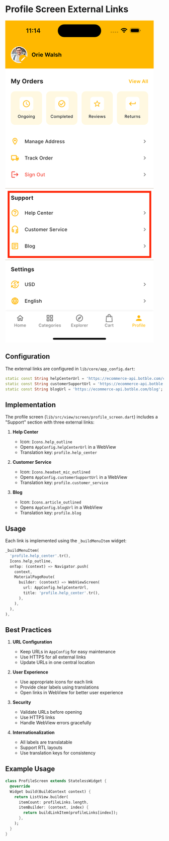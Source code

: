 # Profile Screen External Links

![Profile links](images/profile-links.png)

## Configuration

The external links are configured in `lib/core/app_config.dart`:
```dart
static const String helpCenterUrl = 'https://ecommerce-api.botble.com/contact';
static const String customerSupportUrl = 'https://ecommerce-api.botble.com/contact';
static const String blogUrl = 'https://ecommerce-api.botble.com/blog';
```

## Implementation

The profile screen (`lib/src/view/screen/profile_screen.dart`) includes a "Support" section with three external links:

1. **Help Center**
   - Icon: `Icons.help_outline`
   - Opens `AppConfig.helpCenterUrl` in a WebView
   - Translation key: `profile.help_center`

2. **Customer Service**
   - Icon: `Icons.headset_mic_outlined`
   - Opens `AppConfig.customerSupportUrl` in a WebView
   - Translation key: `profile.customer_service`

3. **Blog**
   - Icon: `Icons.article_outlined`
   - Opens `AppConfig.blogUrl` in a WebView
   - Translation key: `profile.blog`

## Usage

Each link is implemented using the `_buildMenuItem` widget:
```dart
_buildMenuItem(
  'profile.help_center'.tr(),
  Icons.help_outline,
  onTap: (context) => Navigator.push(
    context,
    MaterialPageRoute(
      builder: (context) => WebViewScreen(
        url: AppConfig.helpCenterUrl,
        title: 'profile.help_center'.tr(),
      ),
    ),
  ),
),
```

## Best Practices

1. **URL Configuration**
   - Keep URLs in `AppConfig` for easy maintenance
   - Use HTTPS for all external links
   - Update URLs in one central location

2. **User Experience**
   - Use appropriate icons for each link
   - Provide clear labels using translations
   - Open links in WebView for better user experience

3. **Security**
   - Validate URLs before opening
   - Use HTTPS links
   - Handle WebView errors gracefully

4. **Internationalization**
   - All labels are translatable
   - Support RTL layouts
   - Use translation keys for consistency

## Example Usage

```dart
class ProfileScreen extends StatelessWidget {
  @override
  Widget build(BuildContext context) {
    return ListView.builder(
      itemCount: profileLinks.length,
      itemBuilder: (context, index) {
        return buildLinkItem(profileLinks[index]);
      },
    );
  }
}
```
